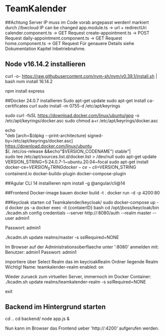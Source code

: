 # TeamKalender

##Achtung Server IP muss im Code vorab angepasst werden! markiert durch //bwcloud IP can be changed
app.module.ts -> url + redirectUri
calender.component.ts -> GET Request
create-appointment.ts -> POST Request
daily-appointment.component.ts -> GET Request
home.component.ts -> GET Request
Für genauere Details siehe Dokumentation Kapitel Inbetriebnahme.

## Node v16.14.2 installieren

curl -o- https://raw.githubusercontent.com/nvm-sh/nvm/v0.39.1/install.sh | bash
nvm install 16.14.2

npm install express


##Docker 24.0.7 installieren
Sudo apt-get update
sudo apt-get install ca-certificates curl
sudo install -m 0755-d /etc/apt/keyrings

sudo curl -fsSL
https://download.docker.com/linux/ubuntu/gpg -o /etc/apt/keyrings/docker.asc
sudo chmod a+r /etc/apt/keyrings/docker.asc 

echo\
"deb [arch=$(dpkg --print-architecture) signed-by=/etc/apt/keyrings/docker.asc] https://download.docker.com/linux/ubuntu \
  $(. /etc/os-release &&echo"$VERSION_CODENAME") stable"|\
sudo tee /etc/apt/sources.list.d/docker.list > /dev/null
sudo apt-get update
VERSION_STRING=5:24.0.7-1~ubuntu.20.04~focal
sudo apt-get install docker-ce=$VERSION_STRING docker-ce-cli=$VERSION_STRING containerd.io docker-buildx-plugin docker-compose-plugin



##Agular CLI 14 installieren
npm install -g @angular/cli@14

##Frontend Docker-image bauen
docker build -t <imageName> .
docker run -d -p 4200:80 <imageName>

##Keycloak starten
cd Teamkalender/keycloak/
sudo docker-compose up -d
docker ps -a
docker exec -it {contaierID} bash
cd /opt/jboss/keycloak/bin
./kcadm.sh config credentials --server http://<ServerIP>:8080/auth --realm master --user admin1

Passwort: admin1

./kcadm.sh update realms/master -s sslRequired=NONE

Im Browser auf der Administrationsoberflaeche unter '<ServerIP>:8080' anmelden mit:
Benutzer: admin1
Passwort: admin1

importiere über Select Realm das im keycloakRealm Ordner liegende Realm
Wichtig! 
Name: teamkalender-realm
enabled: on

Wieder zurueck zum virtuellen Server, immernoch im Docker Container:
./kcadm.sh update realms/teamkalender-realm -s sslRequired=NONE

exit

## Backend im Hintergrund starten
cd ..
cd backend/
node app.js &


Nun kann im Browser das Frontend ueber 'http://<ServerIP>:4200' aufgerufen werden.




